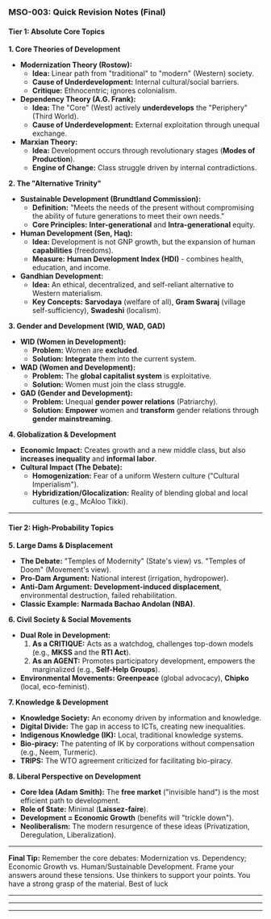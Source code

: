 

### **MSO-003: Quick Revision Notes (Final)**

#### **Tier 1: Absolute Core Topics**

**1. Core Theories of Development**
*   **Modernization Theory (Rostow):**
    *   **Idea:** Linear path from "traditional" to "modern" (Western) society.
    *   **Cause of Underdevelopment:** Internal cultural/social barriers.
    *   **Critique:** Ethnocentric; ignores colonialism.
*   **Dependency Theory (A.G. Frank):**
    *   **Idea:** The "Core" (West) actively **underdevelops** the "Periphery" (Third World).
    *   **Cause of Underdevelopment:** External exploitation through unequal exchange.
*   **Marxian Theory:**
    *   **Idea:** Development occurs through revolutionary stages (**Modes of Production**).
    *   **Engine of Change:** Class struggle driven by internal contradictions.

**2. The "Alternative Trinity"**
*   **Sustainable Development (Brundtland Commission):**
    *   **Definition:** "Meets the needs of the present without compromising the ability of future generations to meet their own needs."
    *   **Core Principles:** **Inter-generational** and **Intra-generational** equity.
*   **Human Development (Sen, Haq):**
    *   **Idea:** Development is not GNP growth, but the expansion of human **capabilities** (freedoms).
    *   **Measure:** **Human Development Index (HDI)** - combines health, education, and income.
*   **Gandhian Development:**
    *   **Idea:** An ethical, decentralized, and self-reliant alternative to Western materialism.
    *   **Key Concepts:** **Sarvodaya** (welfare of all), **Gram Swaraj** (village self-sufficiency), **Swadeshi** (localism).

**3. Gender and Development (WID, WAD, GAD)**
*   **WID (Women in Development):**
    *   **Problem:** Women are **excluded**.
    *   **Solution:** **Integrate** them into the current system.
*   **WAD (Women and Development):**
    *   **Problem:** The **global capitalist system** is exploitative.
    *   **Solution:** Women must join the class struggle.
*   **GAD (Gender and Development):**
    *   **Problem:** Unequal **gender power relations** (Patriarchy).
    *   **Solution:** **Empower** women and **transform** gender relations through **gender mainstreaming**.

**4. Globalization & Development**
*   **Economic Impact:** Creates growth and a new middle class, but also **increases inequality** and **informal labor**.
*   **Cultural Impact (The Debate):**
    *   **Homogenization:** Fear of a uniform Western culture ("Cultural Imperialism").
    *   **Hybridization/Glocalization:** Reality of blending global and local cultures (e.g., McAloo Tikki).

---

#### **Tier 2: High-Probability Topics**

**5. Large Dams & Displacement**
*   **The Debate:** "Temples of Modernity" (State's view) vs. "Temples of Doom" (Movement's view).
*   **Pro-Dam Argument:** National interest (irrigation, hydropower).
*   **Anti-Dam Argument:** **Development-induced displacement**, environmental destruction, failed rehabilitation.
*   **Classic Example:** **Narmada Bachao Andolan (NBA)**.

**6. Civil Society & Social Movements**
*   **Dual Role in Development:**
    1.  **As a CRITIQUE:** Acts as a watchdog, challenges top-down models (e.g., **MKSS** and the **RTI Act**).
    2.  **As an AGENT:** Promotes participatory development, empowers the marginalized (e.g., **Self-Help Groups**).
*   **Environmental Movements:** **Greenpeace** (global advocacy), **Chipko** (local, eco-feminist).

**7. Knowledge & Development**
*   **Knowledge Society:** An economy driven by information and knowledge.
*   **Digital Divide:** The gap in access to ICTs, creating new inequalities.
*   **Indigenous Knowledge (IK):** Local, traditional knowledge systems.
*   **Bio-piracy:** The patenting of IK by corporations without compensation (e.g., Neem, Turmeric).
*   **TRIPS:** The WTO agreement criticized for facilitating bio-piracy.

**8. Liberal Perspective on Development**
*   **Core Idea (Adam Smith):** The **free market** ("invisible hand") is the most efficient path to development.
*   **Role of State:** Minimal (**Laissez-faire**).
*   **Development = Economic Growth** (benefits will "trickle down").
*   **Neoliberalism:** The modern resurgence of these ideas (Privatization, Deregulation, Liberalization).

---
**Final Tip:** Remember the core debates: Modernization vs. Dependency; Economic Growth vs. Human/Sustainable Development. Frame your answers around these tensions. Use thinkers to support your points. You have a strong grasp of the material. Best of luck

---
---
---



